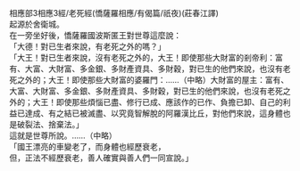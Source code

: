 相應部3相應3經/老死經(憍薩羅相應/有偈篇/祇夜)(莊春江譯)  
起源於舍衛城。  
在一旁坐好後，憍薩羅國波斯匿王對世尊這麼說：  
「大德！對已生者來說，有老死之外的嗎？」  
「大王！對已生者來說，沒有老死之外的，大王！即使那些大財富的剎帝利：富有、大富、大財富、多金銀、多財產資具、多財穀，對已生的他們來說，也沒有老死之外的；大王！即使那些大財富的婆羅門：……（中略）大財富的屋主：富有、大富、大財富、多金銀、多財產資具、多財穀，對已生的他們來說，也沒有老死之外的；大王！即使那些煩惱已盡、修行已成、應該作的已作、負擔已卸、自己的利益已達成、有之結已被滅盡、以究竟智解脫的阿羅漢比丘，對他們來說，這身體也是破裂法、捨棄法。」  
這就是世尊所說。……（中略）  
「國王漂亮的車變老了，而身體也經歷衰老，  
但，正法不經歷衰老，善人確實與善人們一同宣說。」  
  
  
